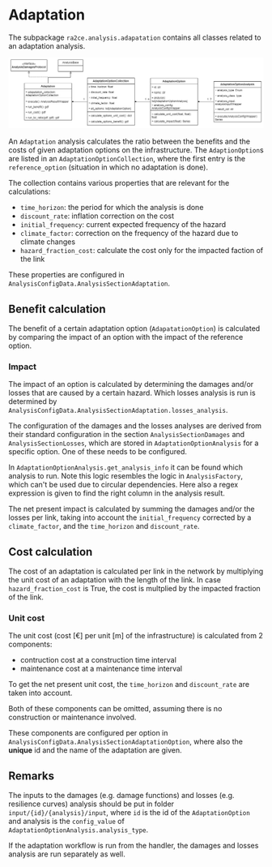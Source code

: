# Adaptation
The subpackage `ra2ce.analysis.adapatation` contains all classes related to an adaptation analysis.

![image](../../../docs/_diagrams/adaptation_class.drawio.png)

An `Adaptation` analysis calculates the ratio between the benefits and the costs of given adaptation options on the infrastructure.
The `AdaptionOption`s are listed in an `AdaptationOptionCollection`, where the first entry is the `reference_option` (situation in which no adaptation is done).

The collection contains various properties that are relevant for the calculations:
- `time_horizon`: the period for which the analysis is done
- `discount_rate`: inflation correction on the cost
- `initial_frequency`: current expected frequency of the hazard
- `climate_factor`: correction on the frequency of the hazard due to climate changes
- `hazard_fraction_cost`: calculate the cost only for the impacted faction of the link

These properties are configured in `AnalysisConfigData.AnalysisSectionAdaptation`.

## Benefit calculation
The benefit of a certain adaptation option (`AdapatationOption`) is calculated by comparing the impact of an option with the impact of the reference option.

### Impact
The impact of an option is calculated by determining the damages and/or losses that are caused by a certain hazard.
Which losses analysis is run is determined by `AnalysisConfigData.AnalysisSectionAdaptation.losses_analysis`.

The configuration of the damages and the losses analyses are derived from their standard configuration in the section `AnalysisSectionDamages` and `AnalysisSectionLosses`, which are stored in `AdaptationOptionAnalysis` for a specific option.
One of these needs to be configured.

In `AdaptationOptionAnalysis.get_analysis_info` it can be found which analysis to run.
Note this logic resembles the logic in `AnalysisFactory`, which can't be used due to circular dependencies.
Here also a regex expression is given to find the right column in the analysis result.

The net present impact is calculated by summing the damages and/or the losses per link, taking into account the `initial_frequency` corrected by a `climate_factor`, and the `time_horizon` and `discount_rate`.

## Cost calculation
The cost of an adaptation is calculated per link in the network by multiplying the unit cost of an adaptation with the length of the link.
In case `hazard_fraction_cost` is True, the cost is multplied by the impacted fraction of the link.

### Unit cost
The unit cost (cost \[€\] per unit \[m\] of the infrastructure) is calculated from 2 components:
- contruction cost at a construction time interval
- maintenance cost at a maintenance time interval

To get the net present unit cost, the `time_horizon` and `discount_rate` are taken into account.

Both of these components can be omitted, assuming there is no construction or maintenance involved.

These components are configured per option in `AnalysisConfigData.AnalysisSectionAdaptationOption`, where also the **unique** id and the name of the adaptation are given.

## Remarks
The inputs to the damages (e.g. damage functions) and losses (e.g. resilience curves) analysis should be put in folder `input/{id}/{analysis}/input`, where `id` is the id of the `AdaptationOption` and analysis is the `config_value` of `AdaptationOptionAnalysis.analysis_type`.

If the adaptation workflow is run from the handler, the damages and losses analysis are run separately as well.